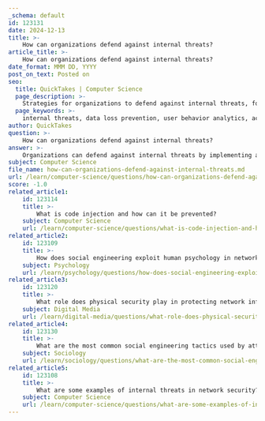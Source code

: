 ```yaml
---
_schema: default
id: 123131
date: 2024-12-13
title: >-
    How can organizations defend against internal threats?
article_title: >-
    How can organizations defend against internal threats?
date_format: MMM DD, YYYY
post_on_text: Posted on
seo:
  title: QuickTakes | Computer Science
  page_description: >-
    Strategies for organizations to defend against internal threats, focusing on monitoring, access control, user education, and proactive management to ensure data security.
  page_keywords: >-
    internal threats, data loss prevention, user behavior analytics, access control, monitoring and logging, user education, proactive threat management, incident response planning, cybersecurity, insider threats defense
author: QuickTakes
question: >-
    How can organizations defend against internal threats?
answer: >-
    Organizations can defend against internal threats by implementing a combination of strategies that focus on monitoring, access control, user education, and proactive management. Here are some effective approaches:\n\n1. **Data Loss Prevention (DLP) Systems**: Deploying DLP systems helps track user access to sensitive data and prevents unauthorized data transfers. These systems can alert security teams to suspicious activities, such as unusual data downloads or transfers.\n\n2. **User Behavior Analytics (UBA)**: Utilizing UBA tools allows organizations to monitor user actions and identify anomalies that may indicate malicious intent or compromised accounts. By establishing a baseline of normal user behavior, organizations can detect deviations that warrant further investigation.\n\n3. **Access Control**: Implementing strict access controls is crucial. This includes using strong passwords, multi-factor authentication (MFA), and the principle of least privilege, ensuring that users only have access to the data necessary for their roles. Regularly reviewing and updating access permissions can help mitigate risks.\n\n4. **Monitoring and Logging**: Continuous monitoring of user activities and maintaining detailed logs can help detect insider threats early. Organizations should look for signs of abnormal behavior, such as accessing sensitive information without a legitimate reason or attempting to bypass security protocols.\n\n5. **User Education and Training**: Regular security awareness training is essential. Educating employees about the risks of insider threats, recognizing suspicious activities, and understanding the importance of data security can empower them to act as a first line of defense. Training should cover topics such as phishing, secure password practices, and the significance of reporting unusual behavior.\n\n6. **Proactive Threat Management**: Conducting regular threat assessments and understanding the motivations behind insider threats can help organizations develop effective prevention strategies. This includes fostering a culture of security where employees feel comfortable reporting concerns without fear of retaliation.\n\n7. **Incident Response Planning**: Having a well-defined incident response plan that includes procedures for addressing insider threats can help organizations respond quickly and effectively to potential incidents, minimizing damage.\n\nBy combining these strategies, organizations can create a robust defense against internal threats, ensuring the integrity, confidentiality, and availability of their critical assets.
subject: Computer Science
file_name: how-can-organizations-defend-against-internal-threats.md
url: /learn/computer-science/questions/how-can-organizations-defend-against-internal-threats
score: -1.0
related_article1:
    id: 123114
    title: >-
        What is code injection and how can it be prevented?
    subject: Computer Science
    url: /learn/computer-science/questions/what-is-code-injection-and-how-can-it-be-prevented
related_article2:
    id: 123109
    title: >-
        How does social engineering exploit human psychology in network security breaches?
    subject: Psychology
    url: /learn/psychology/questions/how-does-social-engineering-exploit-human-psychology-in-network-security-breaches
related_article3:
    id: 123120
    title: >-
        What role does physical security play in protecting network infrastructure?
    subject: Digital Media
    url: /learn/digital-media/questions/what-role-does-physical-security-play-in-protecting-network-infrastructure
related_article4:
    id: 123130
    title: >-
        What are the most common social engineering tactics used by attackers?
    subject: Sociology
    url: /learn/sociology/questions/what-are-the-most-common-social-engineering-tactics-used-by-attackers
related_article5:
    id: 123108
    title: >-
        What are some examples of internal threats in network security?
    subject: Computer Science
    url: /learn/computer-science/questions/what-are-some-examples-of-internal-threats-in-network-security
---
```


&nbsp;